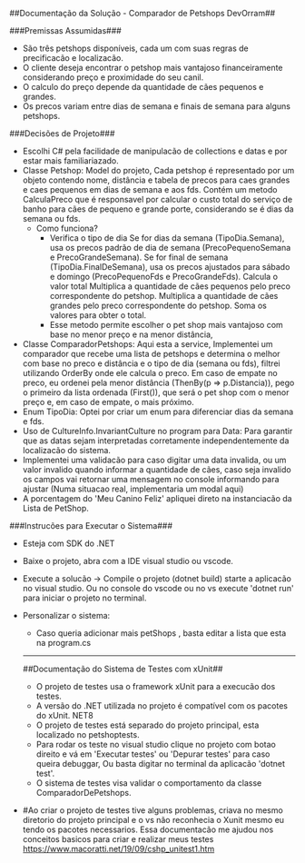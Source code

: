 ##Documentação da Solução - Comparador de Petshops DevOrram##

 ###Premissas Assumidas###
- São três petshops disponíveis, cada um com suas regras de precificacão e localizacão.
- O cliente deseja encontrar o petshop mais vantajoso financeiramente considerando preço e proximidade do seu canil.
- O calculo do preço depende da quantidade de cães pequenos e grandes.
- Os precos variam entre dias de semana e finais de semana para alguns petshops.

###Decisões de Projeto###
- Escolhi C# pela facilidade de manipulacão de collections e datas e por estar mais familiariazado.
- Classe Petshop: Model do projeto, Cada petshop é representado por um objeto contendo nome, distância e tabela de precos para caes grandes e caes pequenos em dias de semana e aos fds. Contém um metodo CalculaPreco que é responsavel por calcular o custo total do 
  serviço de banho para cães de pequeno e grande porte, considerando se é dias da semana ou fds.
   - Como funciona?
     - Verifica o tipo de dia
         Se for dias da semana (TipoDia.Semana), usa os precos padrão de dia de semana (PrecoPequenoSemana e PrecoGrandeSemana).
         Se for final de semana (TipoDia.FinalDeSemana), usa os precos ajustados para sábado e domingo (PrecoPequenoFds e PrecoGrandeFds).
         Calcula o valor total
         Multiplica a quantidade de cães pequenos pelo preco correspondente do petshop.
         Multiplica a quantidade de cães grandes pelo preco correspondente do petshop.
         Soma os valores para obter o total.
      - Esse metodo  permite escolher o pet shop mais vantajoso com base no menor preço e na menor distância,
- Classe ComparadorPetshops: Aqui esta a service, Implementei um comparador que recebe uma lista de petshops e determina o melhor com base no preco e distância e o tipo de dia (semana ou fds), filtrei utilizando OrderBy onde ele calcula o preco. Em caso de empate 
  no  preco, eu ordenei pela menor distância (ThenBy(p => p.Distancia)), pego o primeiro da lista ordenada (First()), que será o pet shop com o menor preço e, em caso de empate, o mais próximo.
- Enum TipoDia: Optei por criar  um enum para diferenciar dias da semana e fds.
- Uso de CultureInfo.InvariantCulture no program para Data: Para garantir que as datas sejam interpretadas corretamente independentemente da localizacão do sistema.
- Implementei uma validacão para caso digitar uma data invalida, ou um valor invalido quando informar a quantidade de cães, caso seja invalido os campos vai retornar uma mensagem no console informando para ajustar (Numa situacao real, implementaria um modal aqui)
- A porcentagem do 'Meu Canino Feliz' apliquei direto na instanciacão da Lista de PetShop.

###Instrucões para Executar o Sistema###
- Esteja com SDK do .NET
- Baixe o projeto, abra com a IDE visual studio ou vscode.
- Execute a solucão -> Compile o projeto (dotnet build) starte a aplicacão no visual studio. Ou no console do vscode ou no vs execute 'dotnet run' para iniciar o projeto no terminal.
- Personalizar o sistema:
   - Caso queria adicionar mais petShops , basta editar a lista que esta na program.cs

  ------------------------------------------------------------------------------------------------------------------------------------------------------------------------------------------------------------------------------------------------------------------
  ##Documentação do Sistema de Testes com xUnit##
  - O projeto de testes usa o framework xUnit para a execucão dos testes.
  - A versão do .NET utilizada no projeto é compatível com os pacotes do xUnit. NET8
  - O projeto de testes está separado do projeto principal, esta localizado no petshoptests.
  - Para rodar os teste no visual studio clique no projeto com botao direito e vá em 'Executar testes' ou 'Depurar testes' para caso queira debuggar, Ou basta digitar no terminal da aplicacão 'dotnet test'.
  - O sistema de testes visa validar o comportamento da classe ComparadorDePetshops.

 - #Ao criar o projeto de testes tive alguns problemas, criava no mesmo diretorio do projeto principal e o vs não reconhecia o Xunit mesmo eu tendo os pacotes necessarios.
   Essa documentacão me ajudou nos conceitos basicos para criar e realizar meus testes https://www.macoratti.net/19/09/cshp_unitest1.htm




  
